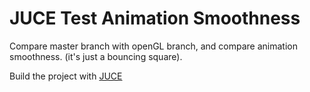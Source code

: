 # JUCE Test Animation Smoothness
Compare master branch with openGL branch, and compare animation smoothness. (it's just a bouncing square).



Build the project with [JUCE](http://www.juce.com) 